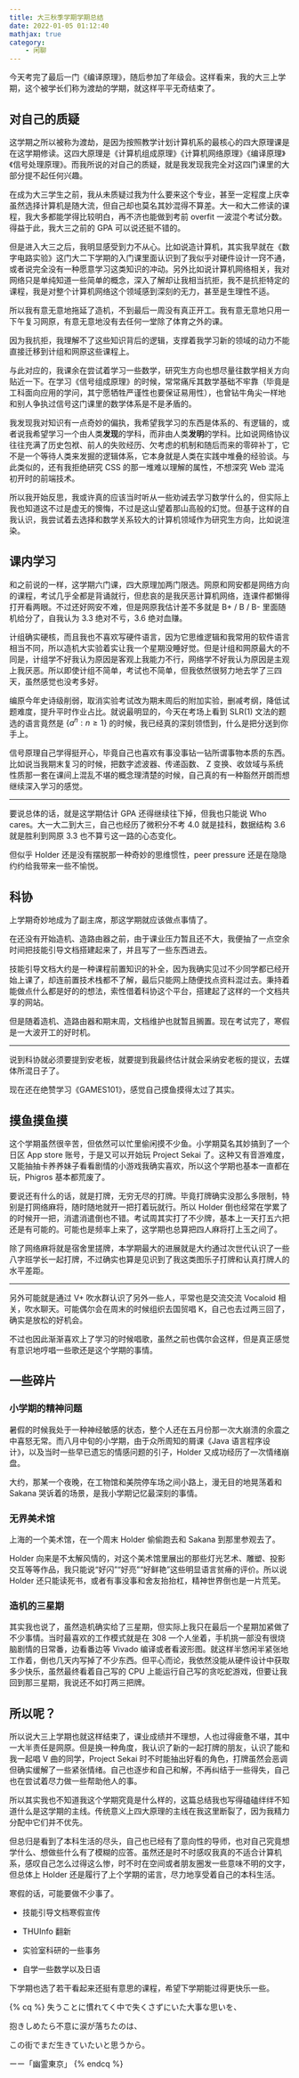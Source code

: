 ```yaml
---
title: 大三秋季学期学期总结
date: 2022-01-05 01:12:40
mathjax: true
category:
    - 闲聊
---
```


今天考完了最后一门《编译原理》，随后参加了年级会。这样看来，我的大三上学期，这个被学长们称为渡劫的学期，就这样平平无奇结束了。

<!-- more -->

## 对自己的质疑

这学期之所以被称为渡劫，是因为按照教学计划计算机系的最核心的四大原理课是在这学期修读。这四大原理是《计算机组成原理》《计算机网络原理》《编译原理》《信号处理原理》。而我所说的对自己的质疑，就是我发现我完全对这四门课里的大部分提不起任何兴趣。

在成为大三学生之前，我从未质疑过我为什么要来这个专业，甚至一定程度上庆幸虽然选择计算机是随大流，但自己却也莫名其妙混得不算差。大一和大二修读的课程，我大多都能学得比较明白，再不济也能做到考前 overfit 一波混个考试分数。得益于此，我大三之前的 GPA 可以说还挺不错的。

但是进入大三之后，我明显感受到力不从心。比如说造计算机，其实我早就在《数字电路实验》这门大二下学期的入门课里面认识到了我似乎对硬件设计一窍不通，或者说完全没有一种愿意学习这类知识的冲动。另外比如说计算机网络相关，我对网络只是单纯知道一些简单的概念，深入了解却让我相当抗拒，我不是抗拒特定的课程，我是对整个计算机网络这个领域感到深刻的无力，甚至是生理性不适。

所以我有意无意地拖延了造机，不到最后一周没有真正开工。我有意无意地只用一下午复习网原，有意无意地没有去任何一堂除了体育之外的课。

因为我抗拒，我理解不了这些知识背后的逻辑，支撑着我学习新的领域的动力不能直接迁移到计组和网原这些课程上。

与此对应的，我课余在尝试着学习一些数学，研究生方向也想尽量往数学相关方向贴近一下。在学习《信号组成原理》的时候，常常痛斥其数学基础不牢靠（毕竟是工科面向应用的学问，其宁愿牺牲严谨性也要保证易用性），也曾钻牛角尖一样地和别人争执过信号这门课里的数学体系是不是矛盾的。

我发现我对知识有一点奇妙的偏执，我希望我学习的东西是体系的、有逻辑的，或者说我希望学习一个由人类**发现**的学科，而非由人类**发明**的学科。比如说网络协议往往充满了历史包袱、前人的失败经历、欠考虑的机制和随后而来的零碎补丁，它不是一个等待人类来发掘的逻辑体系，它本身就是人类在实践中堆叠的经验谈。与此类似的，还有我拒绝研究 CSS 的那一堆难以理解的属性，不想深究 Web 混沌初开时的前端技术。

所以我开始反思，我或许真的应该当时听从一些劝诫去学习数学什么的，但实际上我也知道这不过是虚无的懊悔，不过是这山望着那山高般的幻觉。但基于这样的自我认识，我尝试着去选择和数学关系较大的计算机领域作为研究生方向，比如说渲染。

## 课内学习

和之前说的一样，这学期六门课，四大原理加两门限选。网原和网安都是网络方向的课程，考试几乎全都是背诵就行，但悲哀的是我厌恶计算机网络，连课件都懒得打开看两眼。不过还好网安不难，但是网原我估计差不多就是 B+ / B / B- 里面随机给分了，自我认为 3.3 绝对不亏，3.6 绝对血赚。

计组确实硬核，而且我也不喜欢写硬件语言，因为它思维逻辑和我常用的软件语言相当不同，所以造机大实验着实让我一个星期没睡好觉。但是计组和网原最大的不同是，计组学不好我认为原因是客观上我能力不行，网络学不好我认为原因是主观上我厌恶。所以即使计组不简单，考试也不简单，但我依然很努力地去学了三四天，虽然感觉也没考多好。

编原今年史诗级削弱，取消实验考试改为期末周后的附加实验，删减考纲，降低试题难度，提升平时作业占比。就说最明显的，今天在考场上看到 SLR(1) 文法的题选的语言竟然是 $\{a^n: n \geq 1\}$ 的时候，我已经真的深刻领悟到，什么是把分送到你手上。

信号原理自己学得挺开心，毕竟自己也喜欢有事没事钻一钻所谓事物本质的东西。比如说当我期末复习的时候，把数字滤波器、传递函数、 Z 变换、收敛域与系统性质那一套在课间上混乱不堪的概念理清楚的时候，自己真的有一种豁然开朗而想继续深入学习的感觉。

---

要说总体的话，就是这学期估计 GPA 还得继续往下掉，但我也只能说 Who cares。大一大二到大三，自己也经历了微积分不考 4.0 就是挂科，数据结构 3.6 就是胜利到网原 3.3 也不算亏这一路的心态变化。

但似乎 Holder 还是没有摆脱那一种奇妙的思维惯性，peer pressure 还是在隐隐约约给我带来一些不愉悦。

## 科协

上学期奇妙地成为了副主席，那这学期就应该做点事情了。

在还没有开始造机、造路由器之前，由于课业压力暂且还不大，我便抽了一点空余时间把技能引导文档搭建起来了，并且写了一些东西进去。

技能引导文档大约是一种课程前置知识的补全，因为我确实见过不少同学都已经开始上课了，却连前置技术栈都不了解，最后只能网上随便找点资料混过去。秉持着能做点什么都是好的的想法，索性借着科协这个平台，搭建起了这样的一个文档共享的网站。

但是随着造机、造路由器和期末周，文档维护也就暂且搁置。现在考试完了，寒假是一大波开工的好时机。

---

说到科协就必须要提到安老板，就要提到我最终估计就会采纳安老板的提议，去媒体所混日子了。

现在还在绝赞学习《GAMES101》，感觉自己摸鱼摸得太过了其实。

## 摸鱼摸鱼摸

这个学期虽然很辛苦，但依然可以忙里偷闲摸不少鱼。小学期莫名其妙搞到了一个日区 App store 账号，于是又可以开始玩 Project Sekai 了。这种又有音游难度，又能抽抽卡养养妹子看看剧情的小游戏我确实喜欢，所以这个学期也基本一直都在玩，Phigros 基本都荒废了。

要说还有什么的话，就是打牌，无穷无尽的打牌。毕竟打牌确实没那么多限制，特别是打网络麻将，随时随地就开一把打着玩就行。所以 Holder 倒也经常在学累了的时候开一把，消遣消遣倒也不错。考试周其实打了不少牌，基本上一天打五六把还是有可能的。可能也是频率上来了，这学期也总算把四人麻将打上玉之间了。

除了网络麻将就是宿舍里搓牌，本学期最大的进展就是大约通过次世代认识了一些八字班学长一起打牌，不过确实也算是见识到了我这类图乐子打牌和认真打牌人的水平差距。

---

另外可能就是通过 V+ 吹水群认识了另外一些人，平常也是交流交流 Vocaloid 相关，吹水聊天。可能偶尔会在周末的时候组织去国贸唱 K，自己也去过两三回了，确实是放松的好机会。

不过也因此渐渐喜欢上了学习的时候唱歌，虽然之前也偶尔会这样，但是真正感觉有意识地哼唱一些歌还是这个学期的事情。

## 一些碎片

### 小学期的精神问题

暑假的时候我处于一种神经敏感的状态，整个人还在五月份那一次大崩溃的余震之中喜怒无常。而八月中旬的小学期，由于众所周知的屑课《Java 语言程序设计》，以及当时一些早已遗忘的情感问题的引子，Holder 又成功经历了一次情绪崩盘。

大约，那某一个夜晚，在工物馆和美院停车场之间小路上，漫无目的地晃荡着和 Sakana 哭诉着的场景，是我小学期记忆最深刻的事情。

### 无界美术馆

上海的一个美术馆，在一个周末 Holder 偷偷跑去和 Sakana 到那里参观去了。

Holder 向来是不太解风情的，对这个美术馆里展出的那些灯光艺术、雕塑、投影交互等等作品，我只能说“好闪”“好亮”“好鲜艳”这些明显语言贫瘠的评价。所以说 Holder 还只能读死书，或者有事没事和舍友抬抬杠，精神世界倒也是一片荒芜。

### 造机的三星期

其实我也说了，虽然造机确实给了三星期，但实际上我只在最后一个星期加紧做了不少事情。当时最喜欢的工作模式就是在 308 一个人坐着，手机挑一部没有很烧脑剧情的日常番，边看番边等 Vivado 编译或者看波形图。就这样半悠闲半紧张地工作着，倒也几天内写掉了不少东西。但平心而论，我依然没能从硬件设计中获取多少快乐，虽然最终看着自己写的 CPU 上能运行自己写的贪吃蛇游戏，但要让我回到那三星期，我说还不如打两三把牌。

## 所以呢？

所以说大三上学期也就这样结束了，课业成绩并不理想，人也过得疲惫不堪，其中一大半责任是网原。但是换一种角度，我认识了新的一起打牌的朋友，认识了能和我一起唱 V 曲的同学，Project Sekai 时不时能抽出好看的角色，打牌虽然会恶调但确实缓解了一些紧张情绪。自己也逐步和自己和解，不再纠结于一些得失，自己也在尝试着尽力做一些帮助他人的事。

所以其实我也不知道我这个学期究竟是什么样的，这篇总结我也写得磕磕绊绊不知道什么是这学期的主线。传统意义上四大原理的主线在我这里断裂了，因为我精力分配中它们并不优先。

但总归是看到了本科生活的尽头，自己也已经有了意向性的导师，也对自己究竟想学什么、想做些什么有了模糊的应答。虽然还是时不时感叹我真的不适合计算机系，感叹自己怎么过得这么惨，时不时在空间或者朋友圈发一些意味不明的文字，但总体上 Holder 还是履行了上个学期的诺言，尽力地享受着自己的本科生活。

寒假的话，可能要做不少事了。

- 技能引导文档寒假宣传

- THUInfo 翻新

- 实验室科研的一些事务

- 自学一些数学以及日语

下学期也选了若干看起来还挺有意思的课程，希望下学期能过得更快乐一些。

{% cq %}
失うことに慣れてく中で失くさずにいた大事な思いを、

抱きしめたら不意に涙が落ちたのは、

この街でまだ生きていたいと思うから。

ーー「幽霊東京」
{% endcq %}